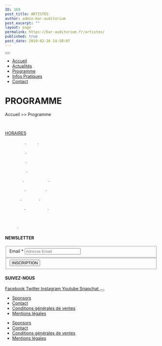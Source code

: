 ```yaml
---
ID: 169
post_title: ARTISTES
author: admin-bar-auditorium
post_excerpt: ""
layout: page
permalink: https://bar-auditorium.fr/artistes/
published: true
post_date: 2019-02-26 14:58:07
---
```

<button id="elementor-menu-toggle"></button>
<nav itemtype="http://schema.org/SiteNavigationElement" itemscope="itemscope" id="elementor-navigation" role="navigation" aria-label="Elementor Menu">
<ul id="elementor-navmenu">
 	<li><a href="https://bar-auditorium.fr/">Accueil</a></li>
 	<li><a href="https://bar-auditorium.fr/actualites-bar-auditorium/">Actualités</a></li>
 	<li><a href="https://bar-auditorium.fr/artistes/">Programme</a></li>
 	<li><a href="https://bar-auditorium.fr/infos-pratiques/">Infos Pratiques</a></li>
 	<li><a href="https://bar-auditorium.fr/contact/">Contact</a></li>
</ul>
</nav>
<h1>PROGRAMME</h1>
Accueil &gt;&gt; Programme

<a style="color: #ffffff;" href="https://bar-auditorium.fr/artistes/">ARTISTES</a>

<a href="https://bar-auditorium.fr/horaires/">HORAIRES</a>

<a style="color: #ffffff;" href="https://bar-auditorium.fr/tag/cut-copy/">Cut Copy</a> . <a style="color: #ffffff;" href="https://bar-auditorium.fr/tag/M83/">M83</a> . <a style="color: #ffffff;" href="https://bar-auditorium.fr/tag/owl-city/">Owl City</a>

<a style="color: #ffffff;" href="https://bar-auditorium.fr/tag/chvrches/"> Chvrches</a> . <a style="color: #ffffff;" href="https://bar-auditorium.fr/tag/sasha-raskin/">Sasha Raskin</a>

<a style="color: #ffffff;" href="https://bar-auditorium.fr/tag/kraftwerk/"> Kraftwerk</a> . <a style="color: #ffffff;" href="https://bar-auditorium.fr/tag/calvin-harris/">Calvin Harris</a>

<a style="color: #ffffff;" href="https://bar-auditorium.fr/tag/goldfrapp/"> Goldfrapp</a> . <a style="color: #ffffff;" href="https://bar-auditorium.fr/tag/the-ting-tings/">The Ting Tings</a>

<a style="color: #ffffff;" href="https://bar-auditorium.fr/tag/lykee-li/"> Lykee Li</a> . <a style="color: #ffffff;" href="https://bar-auditorium.fr/tag/little-boots/">Little Boots</a> . <a style="color: #ffffff;" href="https://bar-auditorium.fr/tag/giaa/">Giaa</a>

<a style="color: #ffffff;" href="https://bar-auditorium.fr/tag/belanova/">Belanova</a> . <a style="color: #ffffff;" href="https://bar-auditorium.fr/tag/hardwell/">Hardwell</a> . <a style="color: #ffffff;" href="https://bar-auditorium.fr/tag/la-roux/">La Roux</a>

<a style="color: #ffffff;" href="https://bar-auditorium.fr/tag/audien/">Audien</a> . <a style="color: #ffffff;" href="https://bar-auditorium.fr/tag/tritonal/">Tritonal</a> . <a style="color: #ffffff;" href="https://bar-auditorium.fr/tag/holy-ghost/">Holy Ghost</a>

<a style="color: #ffffff;" href="https://bar-auditorium.fr/tag/ladytron/">Ladytron</a> . <a style="color: #ffffff;" href="https://bar-auditorium.fr/tag/royksopp/">Royksopp</a> . <a style="color: #ffffff;" href="https://bar-auditorium.fr/tag/halsey/">Halsey</a>

<a style="color: #ffffff;" href="https://bar-auditorium.fr/tag/beauty-in-the-breakdown/">Beauty in the Breakdown</a>

<a style="color: #ffffff;" href="https://bar-auditorium.fr/tag/hurts/">Hurts</a> . <a style="color: #ffffff;" href="https://bar-auditorium.fr/tag/icona-pop/">Icona Pop</a>&nbsp;
<h4>NEWSLETTER</h4>
<form action="https://bar-auditorium.fr/wp-admin/admin-post.php" method="post" name="content-form-1d6da387" id="content-form-1d6da387"><input type="hidden" id="_wpnonce_newsletter" name="_wpnonce_newsletter" value="5e5b16dd25"><input type="hidden" name="_wp_http_referer" value="/wp-admin/admin-ajax.php"><input type="hidden" name="action" value="content_form_submit"><input type="hidden" name="form-type" value="newsletter"><input type="hidden" name="form-builder" value="elementor"><input type="hidden" name="post-id" value="169"><input type="hidden" name="form-id" value="1d6da387">
<fieldset>
            <label for="data[1d6da387][email]">
Email *            </label>
<input type="text" name="data[1d6da387][email]" id="data[1d6da387][email]" required="required" placeholder="Adresse Email"></fieldset>
<fieldset>
            <button type="submit" name="submit" value="submit-newsletter-1d6da387">
INSCRIPTION                            </button></fieldset>
</form>
<h4>SUIVEZ-NOUS</h4>
<a href="https://www.facebook.com/barauditorium/" target="_blank" rel="noopener noreferrer">
Facebook
</a>
<a href="" target="_blank" rel="noopener noreferrer">
Twitter
</a>
<a href="" target="_blank" rel="noopener noreferrer">
Instagram
</a>
<a href="" target="_blank" rel="noopener noreferrer">
Youtube
</a>
<a href="" target="_blank" rel="noopener noreferrer">
Snapchat
</a>
<button id="elementor-menu-toggle"></button>
<nav itemtype="http://schema.org/SiteNavigationElement" itemscope="itemscope" id="elementor-navigation" role="navigation" aria-label="Elementor Menu">
<ul id="elementor-navmenu">
 	<li><a href="https://bar-auditorium.fr/sponsors/">Sponsors</a></li>
 	<li><a href="https://bar-auditorium.fr/contact/">Contact</a></li>
 	<li><a href="https://bar-auditorium.fr/conditions-generales-de-ventes/">Conditions générales de ventes</a></li>
 	<li><a href="https://bar-auditorium.fr/mentions-legales/">Mentions légales</a></li>
</ul>
</nav>

<nav itemtype="http://schema.org/SiteNavigationElement" itemscope="itemscope" id="cbp-hsmenu-wrapper">
<ul id="mega-menu">
 	<li><a href="https://bar-auditorium.fr/sponsors/">Sponsors</a></li>
 	<li><a href="https://bar-auditorium.fr/contact/">Contact</a></li>
 	<li><a href="https://bar-auditorium.fr/conditions-generales-de-ventes/">Conditions générales de ventes</a></li>
 	<li><a href="https://bar-auditorium.fr/mentions-legales/">Mentions légales</a></li>
</ul>
</nav>
